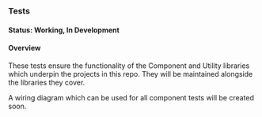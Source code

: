 ### Tests

#### Status: Working, In Development

#### Overview
These tests ensure the functionality of the Component and Utility libraries which underpin the projects in this repo.
They will be maintained alongside the libraries they cover.

A wiring diagram which can be used for all component tests will be created soon.
